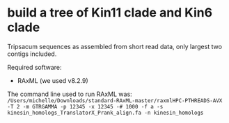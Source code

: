# build a tree of Kin11 clade and Kin6 clade

Tripsacum sequences as assembled from short read data, only largest two contigs included.

Required software:

- RAxML (we used v8.2.9)

The command line used to run RAxML was:
```/Users/michelle/Downloads/standard-RAxML-master/raxmlHPC-PTHREADS-AVX -T 2 -m GTRGAMMA -p 12345 -x 12345 -# 1000 -f a -s kinesin_homologs_TranslatorX_Prank_align.fa -n kinesin_homologs```
